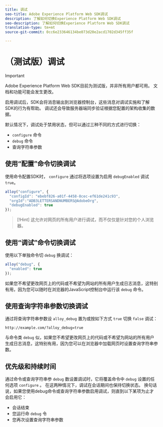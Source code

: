 ```yaml
---
title: 调试
seo-title: Adobe Experience Platform Web SDK调试
description: 了解如何切换Experience Platform Web SDK调试
seo-description: 了解如何切换Experience Platform Web SDK调试
translation-type: tm+mt
source-git-commit: 0cc6e233646134be073d20e2acd1702d345ff35f

---
```



# （测试版）调试

>[!IMPORTANT]
>
>Adobe Experience Platform Web SDK目前为测试版，并非所有用户都可用。 文档和功能可能会发生更改。

启用调试后，SDK会将消息输出到浏览器控制台，这些消息对调试实施和了解SDK的行为有帮助。 调试还会导致服务器端同步验证根据您配置的架构收集的数据。

默认情况下，调试处于禁用状态，但可以通过三种不同的方式进行切换：

* `configure` 命令
* `debug` 命令
* 查询字符串参数

## 使用“配置”命令切换调试

使用命令配置SDK时， `configure` 通过将选项设置为启用 `debugEnabled` 调试 `true`。

```javascript
alloy("configure", {
  "configId": "ebebf826-a01f-4458-8cec-ef61de241c93",
  "orgId":"ADB3LETTERSANDNUMBERS@AdobeOrg",
  "debugEnabled": true
});
```

>[!Hint]
>这允许对网页的所有用户进行调试，而不仅仅是针对您的个人浏览器。

## 使用“调试”命令切换调试

使用以下单独命令切 `debug` 换调试：

```javascript
alloy("debug", {
  "enabled": true
});
```

如果您不希望更改网页上的代码或不希望为网站的所有用户生成日志消息，这特别有用，因为您可以随时在浏览器的JavaScript控制台中运行该 `debug` 命令。

## 使用查询字符串参数切换调试

通过将查询字符串参数设 `alloy_debug` 置为或按如下方式 `true` 切换 `false` 调试：

```HTTP
http://example.com/?alloy_debug=true
```

与命令类 `debug` 似，如果您不希望更改网页上的代码或不希望为网站的所有用户生成日志消息，这特别有用，因为您可以在浏览器中加载网页时设置查询字符串参数。

## 优先级和持续时间

通过命令或查询字符串参 `debug` 数设置调试时，它将覆盖命令中 `debug` 设置的任何选项 `configure` 。 在这两种情况下，调试在会话期间也保持切换状态。 换句话说，如果您使用debug命令或查询字符串参数启用调试，则直到以下某项为止才会启用它：

* 会话结束
* 您运行命 `debug` 令
* 您再次设置查询字符串参数
